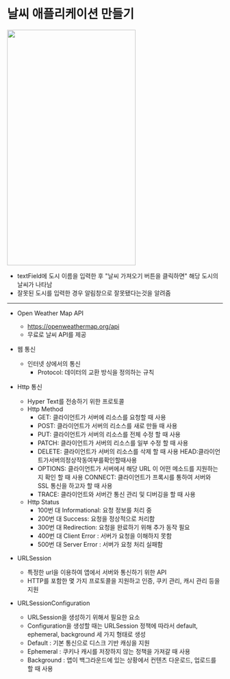 날씨 애플리케이션 만들기
===========
<img src="https://user-images.githubusercontent.com/55949986/204124769-d0028d94-31f4-4d80-a3c5-dfb63a0dc455.gif" width="300" height="550"/>

* textField에 도시 이름을 입력한 후 "날씨 가져오기 버튼을 클릭하면" 해당 도시의 날씨가 나타남
* 잘못된 도시를 입력한 경우 알림창으로 잘못됐다는것을 알려줌
---------------------------------------

* Open Weather Map API
  * https://openweathermap.org/api
  * 무료로 날씨 API를 제공

* 웹 통신
  * 인터넷 상에서의 통신
    * Protocol: 데이터의 교환 방식을 정의하는 규칙
  
    
* Http 통신
  * Hyper Text를 전송하기 위한 프로토콜
  * Http Method
    * GET: 클라이언트가 서버에 리소스를 요청할 때 사용
    * POST: 클라이언트가 서버의 리소스를 새로 만들 때 사용
    * PUT: 클라이언트가 서버의 리소스를 전체 수정 할 때 사용
    * PATCH: 클라이언트가 서버의 리소스를 일부 수정 할 때 사용
    * DELETE: 클라이언트가 서버의 리소스를 삭제 할 때 사용 HEAD:클라이언트가서버의정상작동여부를확인할때사용
    * OPTIONS: 클라이언트가 서버에서 해당 URL 이 어떤 메소드를 지원하는지 확인 할 때 사용 CONNECT: 클라이언트가 프록시를 통하여 서버와 SSL 통신을 하고자 할 때 사용
    * TRACE: 클라이언트와 서버간 통신 관리 및 디버깅을 할 때 사용
  * Http Status
    * 100번 대 Informational: 요청 정보를 처리 중
    * 200번 대 Success: 요청을 정상적으로 처리함
    * 300번 대 Redirection: 요청을 완료하기 위해 추가 동작 필요 
    * 400번 대 Client Error : 서버가 요청을 이해하지 못함
    * 500번 대 Server Error : 서버가 요청 처리 실패함
    

* URLSession
  * 특정한 url을 이용하여 앱에서 서버와 통신하기 위한 API
  * HTTP를 포함한 몇 가지 프로토콜을 지원하고 인증, 쿠키 관리, 캐시 관리 등을 지원

* URLSessionConfiguration
  * URLSession을 생성하기 위해서 필요한 요소
  * Configuration을 생성할 때는 URLSession 정책에 따라서 default, ephemeral, background 세 가지 형태로 생성
   * Default : 기본 통신으로 디스크 기반 캐싱을 지원
   * Ephemeral : 쿠키나 캐시를 저장하지 않는 정책을 가져갈 때 사용
   * Background : 앱이 백그라운드에 있는 상황에서 컨텐츠 다운로드, 업로드를 할 때 사용
